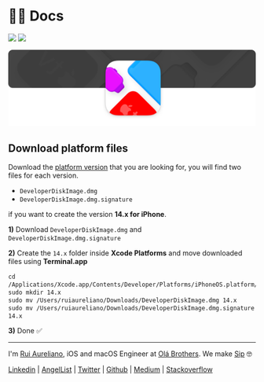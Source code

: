# 👨‍🏫 Docs

[![](https://img.shields.io/badge/MIT-License-0f73b4.svg)](./LICENSE.md) [![](https://img.shields.io/badge/swift-5.7-0f73b4.svg)](https://swift.org/blog/swift-5-7-released/)

![](./assets/header/header.png)

## Download platform files

Download the [platform version](./PLATFORMS.md) that you are looking for, you will find two files for each version.

- `DeveloperDiskImage.dmg`
- `DeveloperDiskImage.dmg.signature`

if you want to create the version **14.x for iPhone**.

**1)** Download `DeveloperDiskImage.dmg` and `DeveloperDiskImage.dmg.signature`

**2)** Create the `14.x` folder inside **Xcode Platforms** and move downloaded files using **Terminal.app**

```
cd /Applications/Xcode.app/Contents/Developer/Platforms/iPhoneOS.platform/DeviceSupport/
sudo mkdir 14.x
sudo mv /Users/ruiaureliano/Downloads/DeveloperDiskImage.dmg 14.x
sudo mv /Users/ruiaureliano/Downloads/DeveloperDiskImage.dmg.signature 14.x
```

**3)** Done ✅

---

I'm [Rui Aureliano](http://ruiaureliano.com), iOS and macOS Engineer at [Olá Brothers](https://theolabrothers.com). We make [Sip](https://sipapp.io) 🤓

[Linkedin](https://www.linkedin.com/in/ruiaureliano) | [AngelList](https://angel.co/ruiaureliano) | [Twitter](https://twitter.com/ruiaureliano) | [Github](https://github.com/ruiaureliano) | [Medium](https://medium.com/@ruiaureliano) | [Stackoverflow](https://stackoverflow.com/users/881095/ruiaureliano)

